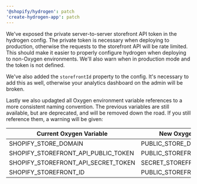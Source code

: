 ```yaml
---
'@shopify/hydrogen': patch
'create-hydrogen-app': patch
---
```


We've exposed the private server-to-server storefront API token in the hydrogen config. The private token is necessary when deploying to production, otherwise the requests to the storefront API will be rate limited. This should make it easier to properly configure hydrogen when deploying to non-Oxygen environments. We'll also warn when in production mode and the token is not defined.

We've also added the `storefrontId` property to the config. It's necessary to add this as well, otherwise your analytics dashboard on the admin will be broken.

Lastly we also updagted all Oxygen environment variable references to a more consistent naming convention. The previous variables are still available, but are deprecated, and will be removed down the road. If you still reference them, a warning will be given:

| **Current Oxygen Variable**         | **New Oxygen Variable**     |
| ----------------------------------- | --------------------------- |
| SHOPIFY_STORE_DOMAIN                | PUBLIC_STORE_DOMAIN         |
| SHOPIFY_STOREFRONT_API_PUBLIC_TOKEN | PUBLIC_STOREFRONT_API_TOKEN |
| SHOPIFY_STOREFRONT_API_SECRET_TOKEN | SECRET_STOREFRONT_API_TOKEN |
| SHOPIFY_STOREFRONT_ID               | PUBLIC_STOREFRONT_ID        |
